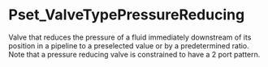 # Pset_ValveTypePressureReducing

Valve that reduces the pressure of a fluid immediately downstream of its position in a pipeline to a preselected value or by a predetermined ratio.
Note that a pressure reducing valve is constrained to have a 2 port pattern.
